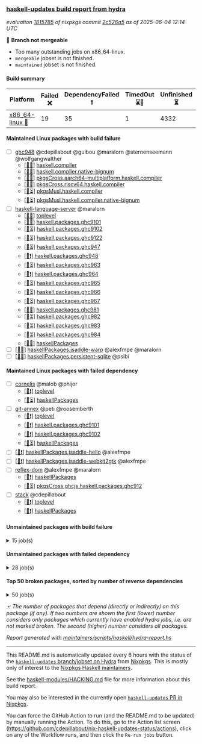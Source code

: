 ### [haskell-updates build report from hydra](https://hydra.nixos.org/jobset/nixpkgs/haskell-updates)
*evaluation [1815785](https://hydra.nixos.org/eval/1815785) of nixpkgs commit [2c526a5](https://github.com/NixOS/nixpkgs/commits/2c526a5d52a941722c59465a07befddbb3b300a3) as of 2025-06-04 12:14 UTC*

🔴 **Branch not mergeable**
  * Too many outstanding jobs on x86_64-linux.
  * `mergeable` jobset is not finished.
  * `maintained` jobset is not finished.

#### Build summary

 | Platform | Failed ❌ | DependencyFailed ❗ | TimedOut ⌛🚫 | Unfinished ⏳ | Success ✅ | 
 | --- | --- | --- | --- | --- | --- | 
 | [x86_64-linux 🐧](https://hydra.nixos.org/eval/1815785?filter=.x86_64-linux) | 19 | 35 | 1 | 4332 | 3020 | 
#### Maintained Linux packages with build failure
- [ ] [ghc948](https://hydra.nixos.org/eval/1815785?filter=ghc948) @cdepillabout @guibou @maralorn @sternenseemann @wolfgangwalther
  - [[🐧✅]](https://hydra.nixos.org/build/299134792) [haskell.compiler](https://hydra.nixos.org/eval/1815785?filter=haskell.compiler.ghc948)
  - [[🐧✅]](https://hydra.nixos.org/build/299134823) [haskell.compiler.native-bignum](https://hydra.nixos.org/eval/1815785?filter=haskell.compiler.native-bignum.ghc948)
  - [[🐧✅]](https://hydra.nixos.org/build/299142513) [pkgsCross.aarch64-multiplatform.haskell.compiler](https://hydra.nixos.org/eval/1815785?filter=pkgsCross.aarch64-multiplatform.haskell.compiler.ghc948)
  - [[🐧❌]](https://hydra.nixos.org/build/299142554) [pkgsCross.riscv64.haskell.compiler](https://hydra.nixos.org/eval/1815785?filter=pkgsCross.riscv64.haskell.compiler.ghc948)
  - [[🐧⏳]](https://hydra.nixos.org/build/299142532) [pkgsMusl.haskell.compiler](https://hydra.nixos.org/eval/1815785?filter=pkgsMusl.haskell.compiler.ghc948)
  - [[🐧⏳]](https://hydra.nixos.org/build/299142544) [pkgsMusl.haskell.compiler.native-bignum](https://hydra.nixos.org/eval/1815785?filter=pkgsMusl.haskell.compiler.native-bignum.ghc948)
- [ ] [haskell-language-server](https://hydra.nixos.org/eval/1815785?filter=haskell-language-server) @maralorn
  - [[🐧✅]](https://hydra.nixos.org/build/299135290) [toplevel](https://hydra.nixos.org/eval/1815785?filter=haskell-language-server)
  - [[🐧❌]](https://hydra.nixos.org/build/299134931) [haskell.packages.ghc9101](https://hydra.nixos.org/eval/1815785?filter=haskell.packages.ghc9101.haskell-language-server)
  - [[🐧⏳]](https://hydra.nixos.org/build/299135008) [haskell.packages.ghc9102](https://hydra.nixos.org/eval/1815785?filter=haskell.packages.ghc9102.haskell-language-server)
  - [[🐧⏳]](https://hydra.nixos.org/build/299134963) [haskell.packages.ghc9122](https://hydra.nixos.org/eval/1815785?filter=haskell.packages.ghc9122.haskell-language-server)
  - [[🐧⏳]](https://hydra.nixos.org/build/299135077) [haskell.packages.ghc947](https://hydra.nixos.org/eval/1815785?filter=haskell.packages.ghc947.haskell-language-server)
  - [[🐧❗]](https://hydra.nixos.org/build/299135084) [haskell.packages.ghc948](https://hydra.nixos.org/eval/1815785?filter=haskell.packages.ghc948.haskell-language-server)
  - [[🐧⏳]](https://hydra.nixos.org/build/299135089) [haskell.packages.ghc963](https://hydra.nixos.org/eval/1815785?filter=haskell.packages.ghc963.haskell-language-server)
  - [[🐧❗]](https://hydra.nixos.org/build/299135100) [haskell.packages.ghc964](https://hydra.nixos.org/eval/1815785?filter=haskell.packages.ghc964.haskell-language-server)
  - [[🐧⏳]](https://hydra.nixos.org/build/299135160) [haskell.packages.ghc965](https://hydra.nixos.org/eval/1815785?filter=haskell.packages.ghc965.haskell-language-server)
  - [[🐧⏳]](https://hydra.nixos.org/build/299135171) [haskell.packages.ghc966](https://hydra.nixos.org/eval/1815785?filter=haskell.packages.ghc966.haskell-language-server)
  - [[🐧⏳]](https://hydra.nixos.org/build/299135170) [haskell.packages.ghc967](https://hydra.nixos.org/eval/1815785?filter=haskell.packages.ghc967.haskell-language-server)
  - [[🐧✅]](https://hydra.nixos.org/build/299135513) [haskell.packages.ghc981](https://hydra.nixos.org/eval/1815785?filter=haskell.packages.ghc981.haskell-language-server)
  - [[🐧⏳]](https://hydra.nixos.org/build/299135814) [haskell.packages.ghc982](https://hydra.nixos.org/eval/1815785?filter=haskell.packages.ghc982.haskell-language-server)
  - [[🐧⏳]](https://hydra.nixos.org/build/299136663) [haskell.packages.ghc983](https://hydra.nixos.org/eval/1815785?filter=haskell.packages.ghc983.haskell-language-server)
  - [[🐧⏳]](https://hydra.nixos.org/build/299135312) [haskell.packages.ghc984](https://hydra.nixos.org/eval/1815785?filter=haskell.packages.ghc984.haskell-language-server)
  - [[🐧✅]](https://hydra.nixos.org/build/299138518) [haskellPackages](https://hydra.nixos.org/eval/1815785?filter=haskellPackages.haskell-language-server)
- [ ] [[🐧❌]](https://hydra.nixos.org/build/299139036) [haskellPackages.jsaddle-warp](https://hydra.nixos.org/eval/1815785?filter=haskellPackages.jsaddle-warp) @alexfmpe @maralorn
- [ ] [[🐧❌]](https://hydra.nixos.org/build/299140180) [haskellPackages.persistent-sqlite](https://hydra.nixos.org/eval/1815785?filter=haskellPackages.persistent-sqlite) @psibi
#### Maintained Linux packages with failed dependency
- [ ] [cornelis](https://hydra.nixos.org/eval/1815785?filter=cornelis) @malob @phijor
  - [[🐧❗]](https://hydra.nixos.org/build/299134760) [toplevel](https://hydra.nixos.org/eval/1815785?filter=cornelis)
  - [[🐧⏳]](https://hydra.nixos.org/build/299136894) [haskellPackages](https://hydra.nixos.org/eval/1815785?filter=haskellPackages.cornelis)
- [ ] [git-annex](https://hydra.nixos.org/eval/1815785?filter=git-annex) @peti @roosemberth
  - [[🐧❗]](https://hydra.nixos.org/build/299134870) [toplevel](https://hydra.nixos.org/eval/1815785?filter=git-annex)
  - [[🐧❗]](https://hydra.nixos.org/build/299134976) [haskell.packages.ghc9101](https://hydra.nixos.org/eval/1815785?filter=haskell.packages.ghc9101.git-annex)
  - [[🐧❗]](https://hydra.nixos.org/build/299134979) [haskell.packages.ghc9102](https://hydra.nixos.org/eval/1815785?filter=haskell.packages.ghc9102.git-annex)
  - [[🐧⏳]](https://hydra.nixos.org/build/299137958) [haskellPackages](https://hydra.nixos.org/eval/1815785?filter=haskellPackages.git-annex)
- [ ] [[🐧❗]](https://hydra.nixos.org/build/299139051) [haskellPackages.jsaddle-hello](https://hydra.nixos.org/eval/1815785?filter=haskellPackages.jsaddle-hello) @alexfmpe
- [ ] [[🐧❗]](https://hydra.nixos.org/build/299139076) [haskellPackages.jsaddle-webkit2gtk](https://hydra.nixos.org/eval/1815785?filter=haskellPackages.jsaddle-webkit2gtk) @alexfmpe
- [ ] [reflex-dom](https://hydra.nixos.org/eval/1815785?filter=reflex-dom) @alexfmpe @maralorn
  - [[🐧❗]](https://hydra.nixos.org/build/299140685) [haskellPackages](https://hydra.nixos.org/eval/1815785?filter=haskellPackages.reflex-dom)
  - [[🐧⏳]](https://hydra.nixos.org/build/299142553) [pkgsCross.ghcjs.haskell.packages.ghc912](https://hydra.nixos.org/eval/1815785?filter=pkgsCross.ghcjs.haskell.packages.ghc912.reflex-dom)
- [ ] [stack](https://hydra.nixos.org/eval/1815785?filter=stack) @cdepillabout
  - [[🐧❗]](https://hydra.nixos.org/build/299142604) [toplevel](https://hydra.nixos.org/eval/1815785?filter=stack)
  - [[🐧❗]](https://hydra.nixos.org/build/299141627) [haskellPackages](https://hydra.nixos.org/eval/1815785?filter=haskellPackages.stack)
#### Unmaintained packages with build failure
<details><summary>15 job(s) </summary>

- [ ] [[🐧❌]](https://hydra.nixos.org/build/299137964) [haskellPackages.gi-soup2](https://hydra.nixos.org/eval/1815785?filter=haskellPackages.gi-soup2)  ⤴️ 6 | 17
- [ ] [[🐧❌]](https://hydra.nixos.org/build/299138284) [haskellPackages.gpu-vulkan-middle](https://hydra.nixos.org/eval/1815785?filter=haskellPackages.gpu-vulkan-middle)  ⤴️ 3 | 7
- [ ] [[🐧❌]](https://hydra.nixos.org/build/299142323) [haskellPackages.xml-picklers](https://hydra.nixos.org/eval/1815785?filter=haskellPackages.xml-picklers)  ⤴️ 2 | 9
- [ ] [[🐧❌]](https://hydra.nixos.org/build/299135676) [haskellPackages.aeson-warning-parser](https://hydra.nixos.org/eval/1815785?filter=haskellPackages.aeson-warning-parser)  ⤴️ 2 | 6
- [ ] [[🐧❌]](https://hydra.nixos.org/build/299137660) [haskellPackages.free-vector-spaces](https://hydra.nixos.org/eval/1815785?filter=haskellPackages.free-vector-spaces)  ⤴️ 1 | 7
- [ ] [[🐧❌]](https://hydra.nixos.org/build/299137169) [haskellPackages.diff-loc](https://hydra.nixos.org/eval/1815785?filter=haskellPackages.diff-loc)  ⤴️ 1 | 1
- [ ] [[🐧❌]](https://hydra.nixos.org/build/299139026) [haskellPackages.jpeg-turbo](https://hydra.nixos.org/eval/1815785?filter=haskellPackages.jpeg-turbo)  ⤴️ 1 | 1
- [ ] [[🐧❌]](https://hydra.nixos.org/build/299138327) [haskellPackages.hash-store](https://hydra.nixos.org/eval/1815785?filter=haskellPackages.hash-store)  ⤴️ 0 | 1
- [ ] [[🐧❌]](https://hydra.nixos.org/build/299139104) [haskellPackages.kmeans](https://hydra.nixos.org/eval/1815785?filter=haskellPackages.kmeans)  ⤴️ 0 | 1
- [ ] [[🐧❌]](https://hydra.nixos.org/build/299135789) [haskellPackages.amazonka-connectparticipant](https://hydra.nixos.org/eval/1815785?filter=haskellPackages.amazonka-connectparticipant) 
- [ ] [[🐧❌]](https://hydra.nixos.org/build/299137101) [haskellPackages.dbus-app-launcher](https://hydra.nixos.org/eval/1815785?filter=haskellPackages.dbus-app-launcher) 
- [ ] [[🐧❌]](https://hydra.nixos.org/build/299137822) [haskellPackages.genvalidity-network-uri](https://hydra.nixos.org/eval/1815785?filter=haskellPackages.genvalidity-network-uri) 
- [ ] [[🐧❌]](https://hydra.nixos.org/build/299138382) [haskellPackages.haskoin-store](https://hydra.nixos.org/eval/1815785?filter=haskellPackages.haskoin-store) 
- [ ] [[🐧❌]](https://hydra.nixos.org/build/299139659) [haskellPackages.more-extensible-effects](https://hydra.nixos.org/eval/1815785?filter=haskellPackages.more-extensible-effects) 
- [ ] [[🐧❌]](https://hydra.nixos.org/build/299140266) [haskellPackages.phino](https://hydra.nixos.org/eval/1815785?filter=haskellPackages.phino) 
</details>

#### Unmaintained packages with failed dependency
<details><summary>28 job(s) </summary>

- [ ] [[🐧❗]](https://hydra.nixos.org/build/299142387) [haskellPackages.yesod-persistent](https://hydra.nixos.org/eval/1815785?filter=haskellPackages.yesod-persistent)  ⤴️ 17 | 89
- [ ] [[🐧❗]](https://hydra.nixos.org/build/299142379) [haskellPackages.yesod-form](https://hydra.nixos.org/eval/1815785?filter=haskellPackages.yesod-form)  ⤴️ 16 | 86
- [ ] [[🐧❗]](https://hydra.nixos.org/build/299142377) [haskellPackages.yesod](https://hydra.nixos.org/eval/1815785?filter=haskellPackages.yesod)  ⤴️ 7 | 51
- [ ] [[🐧❗]](https://hydra.nixos.org/build/299137450) [haskellPackages.esqueleto](https://hydra.nixos.org/eval/1815785?filter=haskellPackages.esqueleto)  ⤴️ 4 | 30
- [ ] [[🐧❗]](https://hydra.nixos.org/build/299137979) [haskellPackages.gi-webkit2](https://hydra.nixos.org/eval/1815785?filter=haskellPackages.gi-webkit2)  ⤴️ 4 | 14
- [ ] [[🐧❗]](https://hydra.nixos.org/build/299142393) [haskellPackages.yesod-test](https://hydra.nixos.org/eval/1815785?filter=haskellPackages.yesod-test)  ⤴️ 3 | 9
- [ ] [[🐧❗]](https://hydra.nixos.org/build/299142392) [haskellPackages.yesod-static](https://hydra.nixos.org/eval/1815785?filter=haskellPackages.yesod-static)  ⤴️ 2 | 21
- [ ] [[🐧❗]](https://hydra.nixos.org/build/299138282) [haskellPackages.gpu-vulkan-middle-khr-surface](https://hydra.nixos.org/eval/1815785?filter=haskellPackages.gpu-vulkan-middle-khr-surface)  ⤴️ 2 | 5
- [ ] [[🐧❗]](https://hydra.nixos.org/build/299140085) [haskellPackages.pantry](https://hydra.nixos.org/eval/1815785?filter=haskellPackages.pantry)  ⤴️ 1 | 5
- [ ] [[🐧❗]](https://hydra.nixos.org/build/299136690) [haskellPackages.classy-prelude-yesod](https://hydra.nixos.org/eval/1815785?filter=haskellPackages.classy-prelude-yesod)  ⤴️ 0 | 4
- [ ] [[🐧❗]](https://hydra.nixos.org/build/299138294) [haskellPackages.gpu-vulkan-middle-khr-surface-glfw](https://hydra.nixos.org/eval/1815785?filter=haskellPackages.gpu-vulkan-middle-khr-surface-glfw)  ⤴️ 0 | 1
- [ ] [[🐧❗]](https://hydra.nixos.org/build/299140175) [haskellPackages.persistent-qq](https://hydra.nixos.org/eval/1815785?filter=haskellPackages.persistent-qq)  ⤴️ 0 | 1
- [ ] [[🐧❗]](https://hydra.nixos.org/build/299135408) [haskellPackages.JuicyPixels-jpeg-turbo](https://hydra.nixos.org/eval/1815785?filter=haskellPackages.JuicyPixels-jpeg-turbo) 
- [ ] [[🐧❗]](https://hydra.nixos.org/build/299136416) [haskellPackages.bcp47-orphans](https://hydra.nixos.org/eval/1815785?filter=haskellPackages.bcp47-orphans) 
- [ ] [[🐧❗]](https://hydra.nixos.org/build/299137431) [haskellPackages.esqueleto-compat](https://hydra.nixos.org/eval/1815785?filter=haskellPackages.esqueleto-compat) 
- [ ] [[🐧❗]](https://hydra.nixos.org/build/299137785) [haskellPackages.fs-sim](https://hydra.nixos.org/eval/1815785?filter=haskellPackages.fs-sim) 
- [ ] [[🐧❗]](https://hydra.nixos.org/build/299138740) [haskellPackages.hsendxmpp](https://hydra.nixos.org/eval/1815785?filter=haskellPackages.hsendxmpp) 
- [ ] [[🐧❗]](https://hydra.nixos.org/build/299138726) [haskellPackages.hspec-yesod](https://hydra.nixos.org/eval/1815785?filter=haskellPackages.hspec-yesod) 
- [ ] [[🐧❗]](https://hydra.nixos.org/build/299138923) [haskellPackages.inspection-proxy](https://hydra.nixos.org/eval/1815785?filter=haskellPackages.inspection-proxy) 
- [ ] [[🐧❗]](https://hydra.nixos.org/build/299139187) [haskellPackages.lambdabot-xmpp](https://hydra.nixos.org/eval/1815785?filter=haskellPackages.lambdabot-xmpp) 
- [ ] [[🐧❗]](https://hydra.nixos.org/build/299139521) [haskellPackages.mega-sdist](https://hydra.nixos.org/eval/1815785?filter=haskellPackages.mega-sdist) 
- [ ] [[🐧❗]](https://hydra.nixos.org/build/299141513) [haskellPackages.sydtest-persistent-sqlite](https://hydra.nixos.org/eval/1815785?filter=haskellPackages.sydtest-persistent-sqlite) 
- [ ] [[🐧❗]](https://hydra.nixos.org/build/299142386) [haskellPackages.yesod-auth-oauth](https://hydra.nixos.org/eval/1815785?filter=haskellPackages.yesod-auth-oauth) 
- [ ] [[🐧❗]](https://hydra.nixos.org/build/299142394) [haskellPackages.yesod-form-bootstrap4](https://hydra.nixos.org/eval/1815785?filter=haskellPackages.yesod-form-bootstrap4) 
- [ ] [[🐧❗]](https://hydra.nixos.org/build/299142411) [haskellPackages.yesod-form-multi](https://hydra.nixos.org/eval/1815785?filter=haskellPackages.yesod-form-multi) 
- [ ] [[🐧❗]](https://hydra.nixos.org/build/299142389) [haskellPackages.yesod-paginator](https://hydra.nixos.org/eval/1815785?filter=haskellPackages.yesod-paginator) 
- [ ] [[🐧❗]](https://hydra.nixos.org/build/299142396) [haskellPackages.yesod-session-persist](https://hydra.nixos.org/eval/1815785?filter=haskellPackages.yesod-session-persist) 
- [ ] [[🐧❗]](https://hydra.nixos.org/build/299142403) [haskellPackages.yesod-tableview](https://hydra.nixos.org/eval/1815785?filter=haskellPackages.yesod-tableview) 
</details>

#### Top 50 broken packages, sorted by number of reverse dependencies
<details><summary>50 job(s) </summary>

[haskell98](https://packdeps.haskellers.com/reverse/haskell98) ⤴️ 152  
[failure](https://packdeps.haskellers.com/reverse/failure) ⤴️ 72  
[enumerator](https://packdeps.haskellers.com/reverse/enumerator) ⤴️ 56  
[connection](https://packdeps.haskellers.com/reverse/connection) ⤴️ 50  
[util](https://packdeps.haskellers.com/reverse/util) ⤴️ 49  
[derive](https://packdeps.haskellers.com/reverse/derive) ⤴️ 48  
[fclabels](https://packdeps.haskellers.com/reverse/fclabels) ⤴️ 47  
[syb-with-class](https://packdeps.haskellers.com/reverse/syb-with-class) ⤴️ 42  
[MonadCatchIO-transformers](https://packdeps.haskellers.com/reverse/MonadCatchIO-transformers) ⤴️ 41  
[TypeCompose](https://packdeps.haskellers.com/reverse/TypeCompose) ⤴️ 41  
[PrimitiveArray](https://packdeps.haskellers.com/reverse/PrimitiveArray) ⤴️ 35  
[crypto-random](https://packdeps.haskellers.com/reverse/crypto-random) ⤴️ 35  
[dual](https://packdeps.haskellers.com/reverse/dual) ⤴️ 32  
[hsp](https://packdeps.haskellers.com/reverse/hsp) ⤴️ 32  
[language-ecmascript](https://packdeps.haskellers.com/reverse/language-ecmascript) ⤴️ 31  
[iteratee](https://packdeps.haskellers.com/reverse/iteratee) ⤴️ 29  
[composite-base](https://packdeps.haskellers.com/reverse/composite-base) ⤴️ 28  
[regexpr](https://packdeps.haskellers.com/reverse/regexpr) ⤴️ 27  
[text-format](https://packdeps.haskellers.com/reverse/text-format) ⤴️ 27  
[crypto-numbers](https://packdeps.haskellers.com/reverse/crypto-numbers) ⤴️ 25  
[either-unwrap](https://packdeps.haskellers.com/reverse/either-unwrap) ⤴️ 25  
[Crypto](https://packdeps.haskellers.com/reverse/Crypto) ⤴️ 22  
[crypto-pubkey](https://packdeps.haskellers.com/reverse/crypto-pubkey) ⤴️ 22  
[haskelldb](https://packdeps.haskellers.com/reverse/haskelldb) ⤴️ 22  
[wxdirect](https://packdeps.haskellers.com/reverse/wxdirect) ⤴️ 22  
[BiobaseTypes](https://packdeps.haskellers.com/reverse/BiobaseTypes) ⤴️ 21  
[alg](https://packdeps.haskellers.com/reverse/alg) ⤴️ 21  
[hw-rankselect-base](https://packdeps.haskellers.com/reverse/hw-rankselect-base) ⤴️ 21  
[libxml-sax](https://packdeps.haskellers.com/reverse/libxml-sax) ⤴️ 21  
[wxc](https://packdeps.haskellers.com/reverse/wxc) ⤴️ 21  
[biocore](https://packdeps.haskellers.com/reverse/biocore) ⤴️ 20  
[hw-excess](https://packdeps.haskellers.com/reverse/hw-excess) ⤴️ 20  
[reform](https://packdeps.haskellers.com/reverse/reform) ⤴️ 20  
[wxcore](https://packdeps.haskellers.com/reverse/wxcore) ⤴️ 20  
[attoparsec-enumerator](https://packdeps.haskellers.com/reverse/attoparsec-enumerator) ⤴️ 19  
[cprng-aes](https://packdeps.haskellers.com/reverse/cprng-aes) ⤴️ 19  
[fay](https://packdeps.haskellers.com/reverse/fay) ⤴️ 19  
[harp](https://packdeps.haskellers.com/reverse/harp) ⤴️ 19  
[hsx2hs](https://packdeps.haskellers.com/reverse/hsx2hs) ⤴️ 19  
[hw-balancedparens](https://packdeps.haskellers.com/reverse/hw-balancedparens) ⤴️ 19  
[ixset](https://packdeps.haskellers.com/reverse/ixset) ⤴️ 19  
[mmsyn2](https://packdeps.haskellers.com/reverse/mmsyn2) ⤴️ 19  
[wx](https://packdeps.haskellers.com/reverse/wx) ⤴️ 19  
[BiobaseENA](https://packdeps.haskellers.com/reverse/BiobaseENA) ⤴️ 18  
[asn1-data](https://packdeps.haskellers.com/reverse/asn1-data) ⤴️ 18  
[bytestring-show](https://packdeps.haskellers.com/reverse/bytestring-show) ⤴️ 18  
[dbus-core](https://packdeps.haskellers.com/reverse/dbus-core) ⤴️ 18  
[digit](https://packdeps.haskellers.com/reverse/digit) ⤴️ 18  
[gtksourceview2](https://packdeps.haskellers.com/reverse/gtksourceview2) ⤴️ 18  
[hw-rankselect](https://packdeps.haskellers.com/reverse/hw-rankselect) ⤴️ 18  
</details>


*⤴️: The number of packages that depend (directly or indirectly) on this package (if any). If two numbers are shown the first (lower) number considers only packages which currently have enabled hydra jobs, i.e. are not marked broken. The second (higher) number considers all packages.*

*Report generated with [maintainers/scripts/haskell/hydra-report.hs](https://github.com/NixOS/nixpkgs/blob/haskell-updates/maintainers/scripts/haskell/hydra-report.hs)*


----------------------------------------------------------------------

This README.md is automatically updated every 6 hours with the status of the
[`haskell-updates` branch/jobset on Hydra](https://hydra.nixos.org/jobset/nixpkgs/haskell-updates)
from [Nixpkgs](https://github.com/NixOS/nixpkgs).  This is mostly only of
interest to the [Nixpkgs Haskell maintainers](https://github.com/orgs/NixOS/teams/haskell).

See the
[haskell-modules/HACKING.md](https://github.com/NixOS/nixpkgs/blob/haskell-updates/pkgs/development/haskell-modules/HACKING.md)
file for more information about this build report.

You may also be interested in the currently open
[`haskell-updates` PR in Nixpkgs](https://github.com/nixos/nixpkgs/pulls?q=is%3Apr+is%3Aopen+head%3Ahaskell-updates).

You can force the GitHub Action to run (and the README.md to be updated) by
manually running the Action.  To do this, go to the Action list screen
(https://github.com/cdepillabout/nix-haskell-updates-status/actions),
click on any of the Workflow runs, and then click the `Re-run jobs` button.
